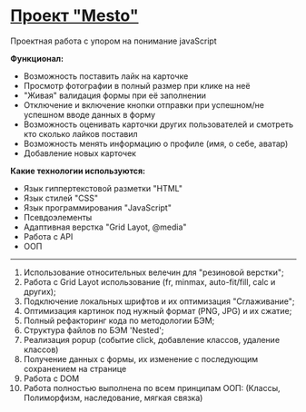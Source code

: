# [Проект "Mesto"](https://rudokopov.github.io/mesto/)

Проектная работа с упором на понимание javaScript

**Функционал:**

- Возможность поставить лайк на карточке
- Просмотр фотографии в полный размер при клике на неё
- "Живая" валидация формы при её заполнении
- Отключение и включение кнопки отправки при успешном/не успешном вводе данных в форму
- Возможность оценивать карточки других пользователей и смотреть кто сколько лайков поставил
- Возможность менять информацию о профиле (имя, о себе, аватар)
- Добавление новых карточек

**Какие технологии используются:**

- Язык гиппертекстовой разметки "HTML"
- Язык стилей "CSS"
- Язык программирования "JavaScript"
- Псевдоэлементы
- Адаптивная верстка "Grid Layot, @media"
- Работа с API
- ООП

---

1. Использование относительных велечин для "резиновой верстки";
2. Работа с Grid Layot использование (fr, minmax, auto-fit/fill, calc и других);
3. Подключение локальных шрифтов и их оптимизация "Сглаживание";
4. Оптимизация картинок под нужный формат (PNG, JPG) и их сжатие;
5. Полный рефакторинг кода по методологии БЭМ;
6. Структура файлов по БЭМ 'Nested';
7. Реализация popup (событие click, добавление классов, удаление классов)
8. Получение данных с формы, их изменение с последующим сохранением на странице
9. Работа с DOM
10. Работа полностью выполнена по всем принципам ООП: (Классы, Полиморфизм, наследование, мягкая связка)
